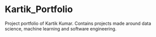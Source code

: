 # Kartik_Portfolio
Project portfolio of Kartik Kumar. Contains projects made around data science, machine learning and software engineering. 
